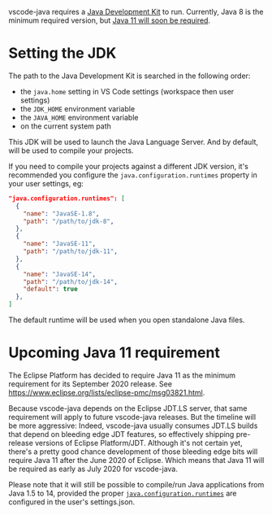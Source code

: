 vscode-java requires a [Java Development Kit](https://adoptopenjdk.net/) to run. Currently, Java 8 is the minimum required version, but [Java 11 will soon be required](#jdk11.requirement). 

Setting the JDK
===============
The path to the Java Development Kit is searched in the following order:

- the `java.home` setting in VS Code settings (workspace then user settings)
- the `JDK_HOME` environment variable
- the `JAVA_HOME` environment variable
- on the current system path

This JDK will be used to launch the Java Language Server. And by default, will be used to compile your projects.

If you need to compile your projects against a different JDK version, it's recommended you configure the `java.configuration.runtimes` property in your user settings, eg:
<a name="java.configuration.runtimes"></a>
```json
"java.configuration.runtimes": [
  {
    "name": "JavaSE-1.8",
    "path": "/path/to/jdk-8",
  },
  {
    "name": "JavaSE-11",
    "path": "/path/to/jdk-11",
  },
  {
    "name": "JavaSE-14",
    "path": "/path/to/jdk-14",
    "default": true
  },
]
```
The default runtime will be used when you open standalone Java files.

Upcoming Java 11 requirement<a name="jdk11.requirement"></a>
============================
The Eclipse Platform has decided to require Java 11 as the minimum requirement for its September 2020 release. See https://www.eclipse.org/lists/eclipse-pmc/msg03821.html.

Because vscode-java depends on the Eclipse JDT.LS server, that same requirement will apply to future vscode-java releases. But the timeline will be more aggressive: Indeed, vscode-java usually consumes JDT.LS builds that depend on bleeding edge JDT features, so effectively shipping pre-release versions of Eclipse Platform/JDT. Although it's not certain yet, there's a pretty good chance development of those bleeding edge bits will require Java 11 after the June 2020 of Eclipse.
Which means that Java 11 will be required as early as July 2020 for vscode-java.

Please note that it will still be possible to compile/run Java applications from Java 1.5 to 14, provided the proper [`java.configuration.runtimes`](java.configuration.runtimes) are configured in the user's settings.json.
